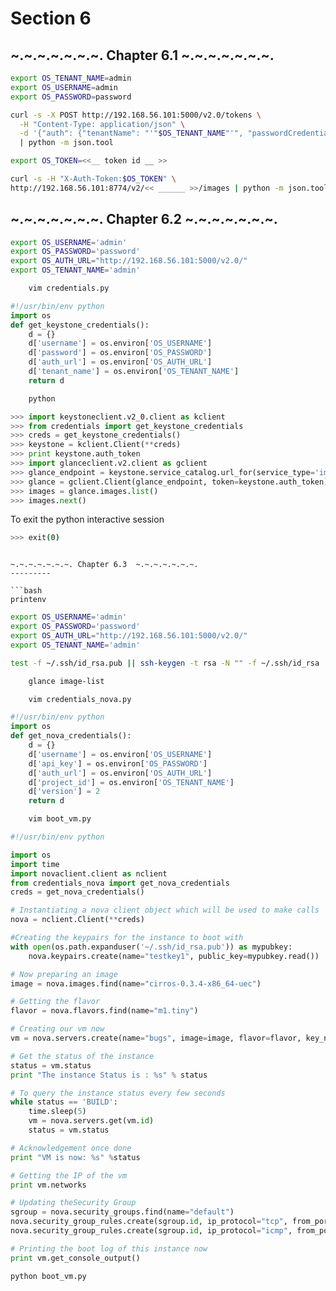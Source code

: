 Section 6
=========

~.~.~.~.~.~.~. Chapter 6.1  ~.~.~.~.~.~.~.
---------

```bash
export OS_TENANT_NAME=admin
export OS_USERNAME=admin
export OS_PASSWORD=password
```

```bash
curl -s -X POST http://192.168.56.101:5000/v2.0/tokens \
  -H "Content-Type: application/json" \
  -d '{"auth": {"tenantName": "'"$OS_TENANT_NAME"'", "passwordCredentials": {"username": "'"$OS_USERNAME"'", "password": "'"$OS_PASSWORD"'"}}}' \
  | python -m json.tool
```

```bash
export OS_TOKEN=<<__ token id __ >>
```

```bash
curl -s -H "X-Auth-Token:$OS_TOKEN" \
http://192.168.56.101:8774/v2/<< ______ >>/images | python -m json.tool
```

~.~.~.~.~.~.~. Chapter 6.2  ~.~.~.~.~.~.~.
---------

```bash
export OS_USERNAME='admin'
export OS_PASSWORD='password'
export OS_AUTH_URL="http://192.168.56.101:5000/v2.0/"
export OS_TENANT_NAME='admin'
```

```bash
    vim credentials.py
```

```python
#!/usr/bin/env python
import os
def get_keystone_credentials():
    d = {}
    d['username'] = os.environ['OS_USERNAME']
    d['password'] = os.environ['OS_PASSWORD']
    d['auth_url'] = os.environ['OS_AUTH_URL']
    d['tenant_name'] = os.environ['OS_TENANT_NAME']
    return d
```

```bash
    python
```

```python
>>> import keystoneclient.v2_0.client as kclient
>>> from credentials import get_keystone_credentials
>>> creds = get_keystone_credentials()
>>> keystone = kclient.Client(**creds)
>>> print keystone.auth_token
>>> import glanceclient.v2.client as gclient
>>> glance_endpoint = keystone.service_catalog.url_for(service_type='image')
>>> glance = gclient.Client(glance_endpoint, token=keystone.auth_token)
>>> images = glance.images.list()
>>> images.next()
```

To exit the python interactive session
```bash
>>> exit(0)
```

```

~.~.~.~.~.~.~. Chapter 6.3  ~.~.~.~.~.~.~.
---------

```bash
printenv
```

```bash
export OS_USERNAME='admin'
export OS_PASSWORD='password'
export OS_AUTH_URL="http://192.168.56.101:5000/v2.0/"
export OS_TENANT_NAME='admin'
```

```bash
test -f ~/.ssh/id_rsa.pub || ssh-keygen -t rsa -N "" -f ~/.ssh/id_rsa
```

```bash
    glance image-list
```

```bash
    vim credentials_nova.py
```

```python
#!/usr/bin/env python
import os
def get_nova_credentials():
    d = {}
    d['username'] = os.environ['OS_USERNAME']
    d['api_key'] = os.environ['OS_PASSWORD']
    d['auth_url'] = os.environ['OS_AUTH_URL']
    d['project_id'] = os.environ['OS_TENANT_NAME']
    d['version'] = 2
    return d
```
    
    
```bash
    vim boot_vm.py
```
    
```python
#!/usr/bin/env python

import os
import time
import novaclient.client as nclient
from credentials_nova import get_nova_credentials
creds = get_nova_credentials()

# Instantiating a nova client object which will be used to make calls
nova = nclient.Client(**creds)

#Creating the keypairs for the instance to boot with
with open(os.path.expanduser('~/.ssh/id_rsa.pub')) as mypubkey:
    nova.keypairs.create(name="testkey1", public_key=mypubkey.read())

# Now preparing an image
image = nova.images.find(name="cirros-0.3.4-x86_64-uec")        

# Getting the flavor
flavor = nova.flavors.find(name="m1.tiny")

# Creating our vm now
vm = nova.servers.create(name="bugs", image=image, flavor=flavor, key_name="testkey1")

# Get the status of the instance
status = vm.status
print "The instance Status is : %s" % status

# To query the instance status every few seconds
while status == 'BUILD':
    time.sleep(5)
    vm = nova.servers.get(vm.id)
    status = vm.status

# Acknowledgement once done
print "VM is now: %s" %status 

# Getting the IP of the vm
print vm.networks

# Updating theSecurity Group 
sgroup = nova.security_groups.find(name="default")
nova.security_group_rules.create(sgroup.id, ip_protocol="tcp", from_port=22, to_port=22)
nova.security_group_rules.create(sgroup.id, ip_protocol="icmp", from_port=-1, to_port=-1)

# Printing the boot log of this instance now
print vm.get_console_output()
```

```bash
python boot_vm.py
```
